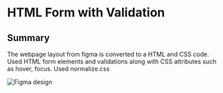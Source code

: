 # HTML Form with Validation

## Summary
The webpage layout from figma is converted to a HTML and CSS code.
Used HTML form elements and validations along with CSS attributes such as hover, focus.
Used normalize.css

![Figma design](/images/Duck-form.png.png "webpage-layout")